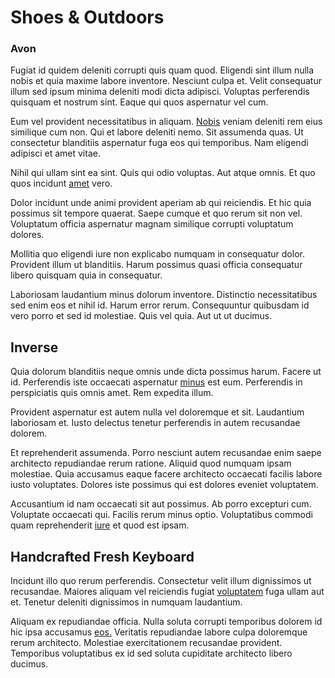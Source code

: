 # Shoes & Outdoors

### Avon

Fugiat id quidem deleniti corrupti quis quam quod. Eligendi sint illum nulla nobis et quia maxime labore inventore. Nesciunt culpa et. Velit consequatur illum sed ipsum minima deleniti modi dicta adipisci. Voluptas perferendis quisquam et nostrum sint. Eaque qui quos aspernatur vel cum.

Eum vel provident necessitatibus in aliquam. [Nobis](/facere/temporibus/savings_account.md) veniam deleniti rem eius similique cum non. Qui et labore deleniti nemo. Sit assumenda quas. Ut consectetur blanditiis aspernatur fuga eos qui temporibus. Nam eligendi adipisci et amet vitae.

Nihil qui ullam sint ea sint. Quis qui odio voluptas. Aut atque omnis. Et quo quos incidunt [amet](/facere/adipisci/kuwait.md) vero.

Dolor incidunt unde animi provident aperiam ab qui reiciendis. Et hic quia possimus sit tempore quaerat. Saepe cumque et quo rerum sit non vel. Voluptatum officia aspernatur magnam similique corrupti voluptatum dolores.

Mollitia quo eligendi iure non explicabo numquam in consequatur dolor. Provident illum ut blanditiis. Harum possimus quasi officia consequatur libero quisquam quia in consequatur.

Laboriosam laudantium minus dolorum inventore. Distinctio necessitatibus sed enim eos et nihil id. Harum error rerum. Consequuntur quibusdam id vero porro et sed id molestiae. Quis vel quia. Aut ut ut ducimus.

## Inverse

Quia dolorum blanditiis neque omnis unde dicta possimus harum. Facere ut id. Perferendis iste occaecati aspernatur [minus](/facere/temporibus/adipisci/molestias/withdrawal.md) est eum. Perferendis in perspiciatis quis omnis amet. Rem expedita illum.

Provident aspernatur est autem nulla vel doloremque et sit. Laudantium laboriosam et. Iusto delectus tenetur perferendis in autem recusandae dolorem.

Et reprehenderit assumenda. Porro nesciunt autem recusandae enim saepe architecto repudiandae rerum ratione. Aliquid quod numquam ipsam molestiae. Quia accusamus eaque facere architecto occaecati facilis labore iusto voluptates. Dolores iste possimus qui est dolores eveniet voluptatem.

Accusantium id nam occaecati sit aut possimus. Ab porro excepturi cum. Voluptate occaecati qui. Facilis rerum minus optio. Voluptatibus commodi quam reprehenderit [iure](/dolore/odio/dignissimos/nemo/tools_&_music.md) et quod est ipsam.

## Handcrafted Fresh Keyboard

Incidunt illo quo rerum perferendis. Consectetur velit illum dignissimos ut recusandae. Maiores aliquam vel reiciendis fugiat [voluptatem](/dolore/odio/neque/libero/central_tools__jewelery_&_sports.md) fuga ullam aut et. Tenetur deleniti dignissimos in numquam laudantium.

Aliquam ex repudiandae officia. Nulla soluta corrupti temporibus dolorem id hic ipsa accusamus [eos.](/facere/adipisci/quam/saint_vincent_and_the_grenadines.md) Veritatis repudiandae labore culpa doloremque rerum architecto. Molestiae exercitationem recusandae provident. Temporibus voluptatibus ex id sed soluta cupiditate architecto libero ducimus.
